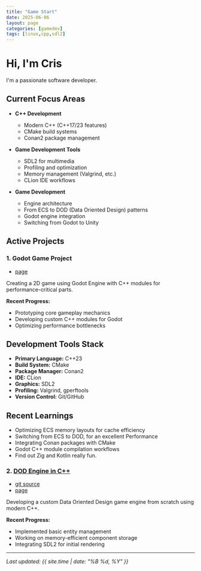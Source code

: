 ```yaml
---
title: "Game Start"
date: 2025-06-06
layout: page
categories: [gamedev]
tags: [linux,cpp,sdl2]
---
```


# Hi, I'm Cris

I'm a passionate software developer.

## Current Focus Areas

- **C++ Development**
  - Modern C++ (C++17/23 features)
  - CMake build systems
  - Conan2 package management

- **Game Development Tools**
  - SDL2 for multimedia
  - Profiling and optimization
  - Memory management (Valgrind, etc.)
  - CLion IDE workflows

- **Game Development**
  - Engine architecture
  - From ECS to DOD (Data Oriented Design) patterns
  - Godot engine integration
  - Switching from Godot to Unity

## Active Projects

### 1. Godot Game Project

- [page](/cris_gamedev_journey.github.io/posts/godot_game_cpp)

Creating a 2D game using Godot Engine with C++ modules for performance-critical parts.

**Recent Progress:**
- Prototyping core gameplay mechanics
- Developing custom C++ modules for Godot
- Optimizing performance bottlenecks

## Development Tools Stack

- **Primary Language:** C++23
- **Build System:** CMake
- **Package Manager:** Conan2
- **IDE:** CLion
- **Graphics:** SDL2
- **Profiling:** Valgrind, gperftools
- **Version Control:** Git/GitHub

## Recent Learnings

- Optimizing ECS memory layouts for cache efficiency
- Switching from ECS to DOD, for an excellent Performance
- Integrating Conan packages with CMake
- Godot C++ module compilation workflows
- Find out Zig and Kotlin really fun.


### 2. [DOD Engine in C++](https://github.com/chriztheanvill/SDL2_Engine)

- [git source](https://github.com/chriztheanvill/SDL2_Engine/tree/0.0.8-alt)
- [page](/cris_gamedev_journey.github.io/posts/engine_ecs/)

Developing a custom Data Oriented Design game engine from scratch using modern C++.

**Recent Progress:**
- Implemented basic entity management
- Working on memory-efficient component storage
- Integrating SDL2 for initial rendering
---

_Last updated: {{ site.time | date: "%B %d, %Y" }}_